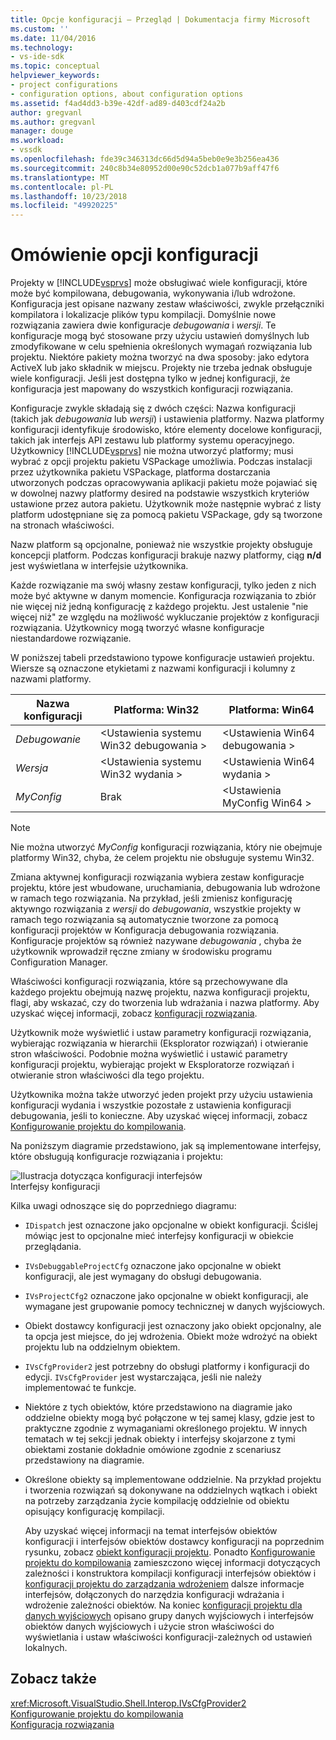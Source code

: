 ```yaml
---
title: Opcje konfiguracji — Przegląd | Dokumentacja firmy Microsoft
ms.custom: ''
ms.date: 11/04/2016
ms.technology:
- vs-ide-sdk
ms.topic: conceptual
helpviewer_keywords:
- project configurations
- configuration options, about configuration options
ms.assetid: f4ad4dd3-b39e-42df-ad89-d403cdf24a2b
author: gregvanl
ms.author: gregvanl
manager: douge
ms.workload:
- vssdk
ms.openlocfilehash: fde39c346313dc66d5d94a5beb0e9e3b256ea436
ms.sourcegitcommit: 240c8b34e80952d00e90c52dcb1a077b9aff47f6
ms.translationtype: MT
ms.contentlocale: pl-PL
ms.lasthandoff: 10/23/2018
ms.locfileid: "49920225"
---
```

# <a name="configuration-options-overview"></a>Omówienie opcji konfiguracji
Projekty w [!INCLUDE[vsprvs](../../code-quality/includes/vsprvs_md.md)] może obsługiwać wiele konfiguracji, które może być kompilowana, debugowania, wykonywania i/lub wdrożone. Konfiguracja jest opisane nazwany zestaw właściwości, zwykle przełączniki kompilatora i lokalizacje plików typu kompilacji. Domyślnie nowe rozwiązania zawiera dwie konfiguracje *debugowania* i *wersji*. Te konfiguracje mogą być stosowane przy użyciu ustawień domyślnych lub zmodyfikowane w celu spełnienia określonych wymagań rozwiązania lub projektu. Niektóre pakiety można tworzyć na dwa sposoby: jako edytora ActiveX lub jako składnik w miejscu. Projekty nie trzeba jednak obsługuje wiele konfiguracji. Jeśli jest dostępna tylko w jednej konfiguracji, że konfiguracja jest mapowany do wszystkich konfiguracji rozwiązania.  
  
 Konfiguracje zwykle składają się z dwóch części: Nazwa konfiguracji (takich jak *debugowania* lub *wersji*) i ustawienia platformy. Nazwa platformy konfiguracji identyfikuje środowisko, które elementy docelowe konfiguracji, takich jak interfejs API zestawu lub platformy systemu operacyjnego. Użytkownicy [!INCLUDE[vsprvs](../../code-quality/includes/vsprvs_md.md)] nie można utworzyć platformy; musi wybrać z opcji projektu pakietu VSPackage umożliwia. Podczas instalacji przez użytkownika pakietu VSPackage, platforma dostarczania utworzonych podczas opracowywania aplikacji pakietu może pojawiać się w dowolnej nazwy platformy desired na podstawie wszystkich kryteriów ustawione przez autora pakietu. Użytkownik może następnie wybrać z listy platform udostępniane się za pomocą pakietu VSPackage, gdy są tworzone na stronach właściwości.  
  
 Nazw platform są opcjonalne, ponieważ nie wszystkie projekty obsługuje koncepcji platform. Podczas konfiguracji brakuje nazwy platformy, ciąg **n/d** jest wyświetlana w interfejsie użytkownika.  
  
 Każde rozwiązanie ma swój własny zestaw konfiguracji, tylko jeden z nich może być aktywne w danym momencie. Konfiguracja rozwiązania to zbiór nie więcej niż jedną konfigurację z każdego projektu. Jest ustalenie "nie więcej niż" ze względu na możliwość wykluczanie projektów z konfiguracji rozwiązania. Użytkownicy mogą tworzyć własne konfiguracje niestandardowe rozwiązanie.  
  
 W poniższej tabeli przedstawiono typowe konfiguracje ustawień projektu. Wiersze są oznaczone etykietami z nazwami konfiguracji i kolumny z nazwami platformy.  
  
|Nazwa konfiguracji|Platforma: Win32|Platforma: Win64|  
|------------------------|----------------------|----------------------|  
|*Debugowanie*|\<Ustawienia systemu Win32 debugowania >|\<Ustawienia Win64 debugowania >|  
|*Wersja*|\<Ustawienia systemu Win32 wydania >|\<Ustawienia Win64 wydania >|  
|*MyConfig*|Brak|\<Ustawienia MyConfig Win64 >|  
  
> [!NOTE]
>  Nie można utworzyć *MyConfig* konfiguracji rozwiązania, który nie obejmuje platformy Win32, chyba, że celem projektu nie obsługuje systemu Win32.  
  
 Zmiana aktywnej konfiguracji rozwiązania wybiera zestaw konfiguracje projektu, które jest wbudowane, uruchamiania, debugowania lub wdrożone w ramach tego rozwiązania. Na przykład, jeśli zmienisz konfigurację aktywngo rozwiązania z *wersji* do *debugowania*, wszystkie projekty w ramach tego rozwiązania są automatycznie tworzone za pomocą konfiguracji projektów w Konfiguracja debugowania rozwiązania. Konfiguracje projektów są również nazywane *debugowania* , chyba że użytkownik wprowadził ręczne zmiany w środowisku programu Configuration Manager.  
  
 Właściwości konfiguracji rozwiązania, które są przechowywane dla każdego projektu obejmują nazwę projektu, nazwa konfiguracji projektu, flagi, aby wskazać, czy do tworzenia lub wdrażania i nazwa platformy. Aby uzyskać więcej informacji, zobacz [konfiguracji rozwiązania](../../extensibility/internals/solution-configuration.md).  
  
 Użytkownik może wyświetlić i ustaw parametry konfiguracji rozwiązania, wybierając rozwiązania w hierarchii (Eksplorator rozwiązań) i otwieranie stron właściwości. Podobnie można wyświetlić i ustawić parametry konfiguracji projektu, wybierając projekt w Eksploratorze rozwiązań i otwieranie stron właściwości dla tego projektu.  
  
 Użytkownika można także utworzyć jeden projekt przy użyciu ustawienia konfiguracji wydania i wszystkie pozostałe z ustawienia konfiguracji debugowania, jeśli to konieczne. Aby uzyskać więcej informacji, zobacz [Konfigurowanie projektu do kompilowania](../../extensibility/internals/project-configuration-for-building.md).  
  
 Na poniższym diagramie przedstawiono, jak są implementowane interfejsy, które obsługują konfiguracje rozwiązania i projektu:  
  
 ![Ilustracja dotycząca konfiguracji interfejsów](../../extensibility/internals/media/vsconfiginterfaces.gif "vsConfigInterfaces")  
Interfejsy konfiguracji  
  
 Kilka uwagi odnoszące się do poprzedniego diagramu:  
  
- `IDispatch` jest oznaczone jako opcjonalne w obiekt konfiguracji. Ściślej mówiąc jest to opcjonalne mieć interfejsy konfiguracji w obiekcie przeglądania.  
  
- `IVsDebuggableProjectCfg` oznaczone jako opcjonalne w obiekt konfiguracji, ale jest wymagany do obsługi debugowania.  
  
- `IVsProjectCfg2` oznaczone jako opcjonalne w obiekt konfiguracji, ale wymagane jest grupowanie pomocy technicznej w danych wyjściowych.  
  
- Obiekt dostawcy konfiguracji jest oznaczony jako obiekt opcjonalny, ale ta opcja jest miejsce, do jej wdrożenia. Obiekt może wdrożyć na obiekt projektu lub na oddzielnym obiektem.  
  
- `IVsCfgProvider2` jest potrzebny do obsługi platformy i konfiguracji do edycji. `IVsCfgProvider` jest wystarczająca, jeśli nie należy implementować te funkcje.  
  
- Niektóre z tych obiektów, które przedstawiono na diagramie jako oddzielne obiekty mogą być połączone w tej samej klasy, gdzie jest to praktyczne zgodnie z wymaganiami określonego projektu. W innych tematach w tej sekcji jednak obiekty i interfejsy skojarzone z tymi obiektami zostanie dokładnie omówione zgodnie z scenariusz przedstawiony na diagramie.  
  
- Określone obiekty są implementowane oddzielnie. Na przykład projektu i tworzenia rozwiązań są dokonywane na oddzielnych wątkach i obiekt na potrzeby zarządzania życie kompilację oddzielnie od obiektu opisujący konfigurację kompilacji.  
  
  Aby uzyskać więcej informacji na temat interfejsów obiektów konfiguracji i interfejsów obiektów dostawcy konfiguracji na poprzednim rysunku, zobacz [obiekt konfiguracji projektu](../../extensibility/internals/project-configuration-object.md). Ponadto [Konfigurowanie projektu do kompilowania](../../extensibility/internals/project-configuration-for-building.md) zamieszczono więcej informacji dotyczących zależności i konstruktora kompilacji konfiguracji interfejsów obiektów i [konfiguracji projektu do zarządzania wdrożeniem](../../extensibility/internals/project-configuration-for-managing-deployment.md) dalsze informacje interfejsów, dołączonych do narzędzia konfiguracji wdrażania i wdrożenie zależności obiektów. Na koniec [konfiguracji projektu dla danych wyjściowych](../../extensibility/internals/project-configuration-for-output.md) opisano grupy danych wyjściowych i interfejsów obiektów danych wyjściowych i użycie stron właściwości do wyświetlania i ustaw właściwości konfiguracji-zależnych od ustawień lokalnych.  
  
## <a name="see-also"></a>Zobacz także  
 <xref:Microsoft.VisualStudio.Shell.Interop.IVsCfgProvider2>   
 [Konfigurowanie projektu do kompilowania](../../extensibility/internals/project-configuration-for-building.md)   
 [Konfiguracja rozwiązania](../../extensibility/internals/solution-configuration.md)